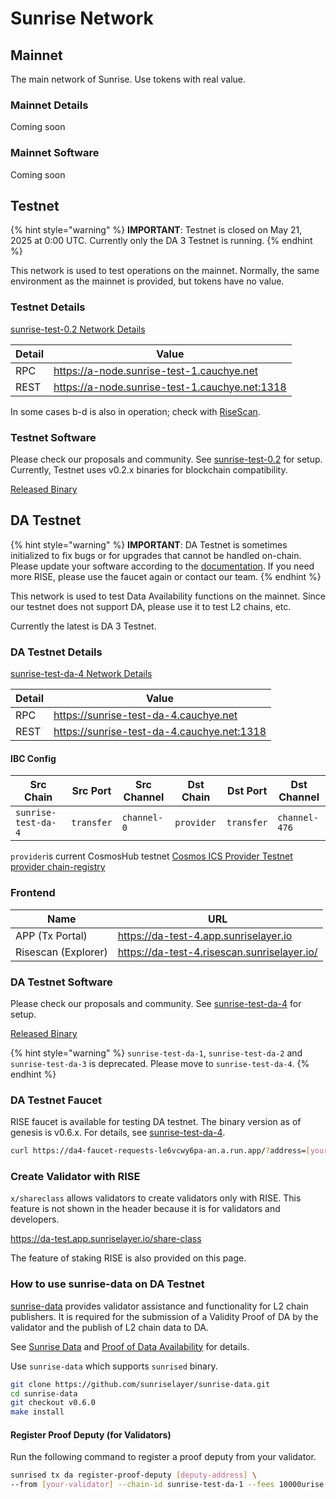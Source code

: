 # Sunrise Network

## Mainnet

The main network of Sunrise. Use tokens with real value.

### Mainnet Details

Coming soon

### Mainnet Software

Coming soon

## Testnet

{% hint style="warning" %}
**IMPORTANT**: Testnet is closed on May 21, 2025 at 0:00 UTC.
Currently only the DA 3 Testnet is running.
{% endhint %}

This network is used to test operations on the mainnet. Normally, the same environment as the mainnet is provided, but tokens have no value.

### Testnet Details

[sunrise-test-0.2 Network Details](https://github.com/sunriselayer/network/tree/main/sunrise-test-0.2)

| Detail | Value                                            |
| ------ | ------------------------------------------------ |
| RPC    | <https://a-node.sunrise-test-1.cauchye.net>      |
| REST   | <https://a-node.sunrise-test-1.cauchye.net:1318> |

In some cases b-d is also in operation; check with [RiseScan](https://testnet.risescan.sunriselayer.io/).

### Testnet Software

Please check our proposals and community. See [sunrise-test-0.2](https://github.com/sunriselayer/network/tree/main/sunrise-test-0.2) for setup.
Currently, Testnet uses v0.2.x binaries for blockchain compatibility.

[Released Binary](https://github.com/sunriselayer/sunrise/releases)

## DA Testnet

{% hint style="warning" %}
**IMPORTANT**: DA Testnet is sometimes initialized to fix bugs or for upgrades that cannot be handled on-chain.
Please update your software according to the [documentation](https://github.com/sunriselayer/network/tree/main/sunrise-test-da-4). If you need more RISE, please use the faucet again or contact our team.
{% endhint %}

This network is used to test Data Availability functions on the mainnet.
Since our testnet does not support DA, please use it to test L2 chains, etc.

Currently the latest is DA 3 Testnet.

### DA Testnet Details

[sunrise-test-da-4 Network Details](https://github.com/sunriselayer/network/tree/main/sunrise-test-da-4)

| Detail | Value                                        |
| ------ | -------------------------------------------- |
| RPC    | <https://sunrise-test-da-4.cauchye.net>      |
| REST   | <https://sunrise-test-da-4.cauchye.net:1318> |

#### IBC Config

| Src Chain           | Src Port   | Src Channel | Dst Chain  | Dst Port   | Dst Channel   |
| ------------------- | ---------- | ----------- | ---------- | ---------- | ------------- |
| `sunrise-test-da-4` | `transfer` | `channel-0` | `provider` | `transfer` | `channel-476` |

`provider`is current CosmosHub testnet [Cosmos ICS Provider Testnet](https://hub.cosmos.network/main/hub-tutorials/join-testnet)
[provider chain-registry](https://github.com/cosmos/chain-registry/tree/master/testnets/cosmosicsprovidertestnet)

### Frontend

| Name                | URL                                           |
| ------------------- | --------------------------------------------- |
| APP (Tx Portal)     | <https://da-test-4.app.sunriselayer.io>       |
| Risescan (Explorer) | <https://da-test-4.risescan.sunriselayer.io/> |

### DA Testnet Software

Please check our proposals and community. See [sunrise-test-da-4](https://github.com/sunriselayer/network/tree/main/sunrise-test-da-4) for setup.

[Released Binary](https://github.com/sunriselayer/sunrise/releases)

{% hint style="warning" %}
`sunrise-test-da-1`, `sunrise-test-da-2` and `sunrise-test-da-3` is deprecated. Please move to `sunrise-test-da-4`.
{% endhint %}

### DA Testnet Faucet

RISE faucet is available for testing DA testnet.
The binary version as of genesis is v0.6.x. For details, see [sunrise-test-da-4](https://github.com/sunriselayer/network/tree/main/sunrise-test-da-4).

```bash
curl https://da4-faucet-requests-le6vcwy6pa-an.a.run.app/?address=[your-address]
```

### Create Validator with RISE

`x/shareclass` allows validators to create validators only with RISE.
This feature is not shown in the header because it is for validators and developers.

<https://da-test.app.sunriselayer.io/share-class>

The feature of staking RISE is also provided on this page.

### How to use sunrise-data on DA Testnet

[sunrise-data](https://github.com/sunriselayer/sunrise-data) provides validator assistance and functionality for L2 chain publishers.
It is required for the submission of a Validity Proof of DA by the validator and the publish of L2 chain data to DA.

See [Sunrise Data](../../build/l2-blockchains/rollkit/sunrise-data.md) and [Proof of Data Availability](../../build/validators/data-availability-proof.md) for details.

Use `sunrise-data` which supports `sunrised` binary.

```bash
git clone https://github.com/sunriselayer/sunrise-data.git
cd sunrise-data
git checkout v0.6.0
make install
```

#### Register Proof Deputy (for Validators)

Run the following command to register a proof deputy from your validator.

```bash
sunrised tx da register-proof-deputy [deputy-address] \
--from [your-validator] --chain-id sunrise-test-da-1 --fees 10000urise --gas 1000000 --yes
```
